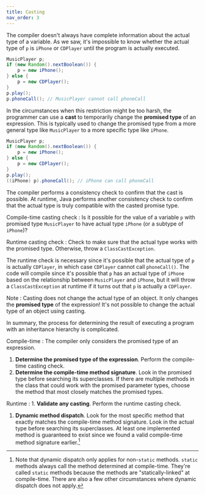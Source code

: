```yaml
---
title: Casting
nav_order: 3
---
```


The compiler doesn't always have complete information about the actual type of a variable. As we saw, it's impossible to know whether the actual type of `p` is `iPhone` or `CDPlayer` until the program is actually executed.

```java
MusicPlayer p;
if (new Random().nextBoolean()) {
    p = new iPhone();
} else {
    p = new CDPlayer();
}
p.play();
p.phoneCall(); // MusicPlayer cannot call phoneCall
```

In the circumstances when this restriction might be too harsh, the programmer can use a **cast** to temporarily change the **promised type** of an expression. This is typically used to change the promised type from a more general type like `MusicPlayer` to a more specific type like `iPhone`.


```java
MusicPlayer p;
if (new Random().nextBoolean()) {
    p = new iPhone();
} else {
    p = new CDPlayer();
}
p.play();
((iPhone) p).phoneCall(); // iPhone can call phoneCall
```

The compiler performs a consistency check to confirm that the cast is possible. At runtime, Java performs another consistency check to confirm that the actual type is truly compatible with the casted promise type.

Compile-time casting check
: Is it possible for the value of a variable `p` with promised type `MusicPlayer` to have actual type `iPhone` (or a subtype of `iPhone`)?

Runtime casting check
: Check to make sure that the actual type works with the promised type. Otherwise, throw a `ClassCastException`.

The runtime check is necessary since it's possible that the actual type of `p` is actually `CDPlayer`, in which case `CDPlayer` cannot call `phoneCall()`. The code will compile since it's possible that `p` has an actual type of `iPhone` based on the relationship between `MusicPlayer` and `iPhone`, but it will throw a `ClassCastException` at runtime if it turns out that `p` is actually a `CDPlayer`.

Note
: Casting does not change the actual type of an object. It only changes the **promised type** of the expression! It's not possible to change the actual type of an object using casting.

In summary, the process for determining the result of executing a program with an inheritance hierarchy is complicated.

Compile-time
: The compiler only considers the promised type of an expression.
  1. **Determine the promised type of the expression**. Perform the compile-time casting check.
  1. **Determine the compile-time method signature**. Look in the promised type before searching its superclasses. If there are multiple methods in the class that could work with the promised parameter types, choose the method that most closely matches the promised types.

Runtime
: 1. **Validate any casting**. Perform the runtime casting check.
  1. **Dynamic method dispatch**. Look for the most specific method that exactly matches the compile-time method signature. Look in the actual type before searching its superclasses. At least one implemented method is guaranteed to exist since we found a valid compile-time method signature earlier.[^1]
  
[^1]: Note that dynamic dispatch only applies for non-`static` methods. `static` methods always call the method determined at compile-time. They're called `static` methods because the methods are "statically-linked" at compile-time. There are also a few other circumstances where dynamic dispatch does not apply.
